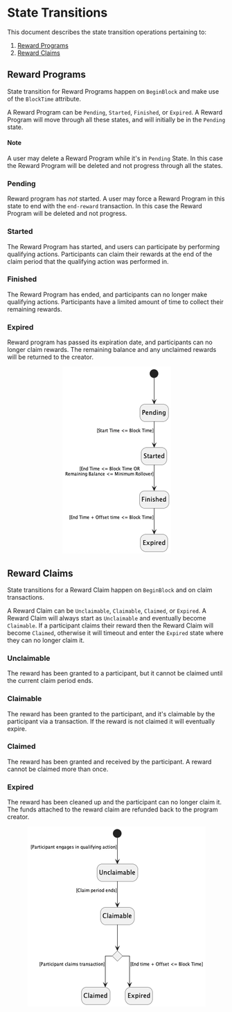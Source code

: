<!--
order: 3
-->

# State Transitions

This document describes the state transition operations pertaining to:

1. [Reward Programs](./03_state_transitions.md#reward-programs)
2. [Reward Claims](./03_state_transitions.md#reward-claims)

<!-- TOC 2 2 -->
 
## Reward Programs
State transition for Reward Programs happen on `BeginBlock` and make use of the `BlockTime` attribute.

A Reward Program can be `Pending`, `Started`, `Finished`, or `Expired`. A Reward Program will move through all these states, and will initially be in the `Pending` state.

#### Note
A user may delete a Reward Program while it's in `Pending` State. In this case the Reward Program will be deleted and not progress through all the states.

### Pending 
Reward program has *not* started. A user may force a Reward Program in this state to end with the `end-reward` transaction. In this case the Reward Program will be deleted and not progress.

### Started 
The Reward Program has started, and users can participate by performing qualifying actions. Participants can claim their rewards at the end of the claim period that the qualifying action was performed in.

### Finished 
The Reward Program has ended, and participants can no longer make qualifying actions. Participants have a limited amount of time to collect their remaining rewards.

### Expired
Reward program has passed its expiration date, and participants can no longer claim rewards. The remaining balance and any unclaimed rewards will be returned to the creator.

<p align="center">
  <img src="./diagrams/reward-program/RewardProgram.png">
</p>

## Reward Claims
State transitions for a Reward Claim happen on `BeginBlock` and on claim transactions.

A Reward Claim can be `Unclaimable`, `Claimable`, `Claimed`, or `Expired`. A Reward Claim will always start as `Unclaimable` and eventually become `Claimable`. If a participant claims their reward then the Reward Claim will become `Claimed`, otherwise it will timeout and enter the `Expired` state where they can no longer claim it.

### Unclaimable
The reward has been granted to a participant, but it cannot be claimed until the current claim period ends.

### Claimable
The reward has been granted to the participant, and it's claimable by the participant via a transaction. If the reward is not claimed it will eventually expire.

### Claimed
The reward has been granted and received by the participant. A reward cannot be claimed more than once.

### Expired
The reward has been cleaned up and the participant can no longer claim it. The funds attached to the reward claim are refunded back to the program creator.

<p align="center">
  <img src="./diagrams/reward-claim/RewardClaim.png">
</p>
